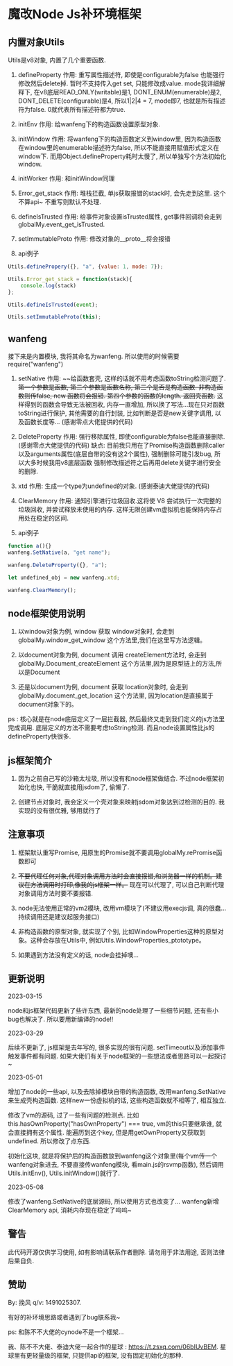 # 魔改Node Js补环境框架

## 内置对象Utils

Utils是v8对象, 内置了几个重要函数.

1. defineProperty
作用: 重写属性描述符, 即使是configurable为false 也能强行修改然后delete掉. 暂时不支持传入get set, 只能修改成value. mode我详细解释下,
在v8底层READ_ONLY(writable)是1, DONT_ENUM(enumerable)是2, DONT_DELETE(configurable)是4, 
所以1|2|4 = 7, mode即7, 也就是所有描述符为false. 0就代表所有描述符都为true.

2. initEnv
作用: 给wanfeng下的构造函数设置原型对象.

3. initWindow
作用: 将wanfeng下的构造函数定义到window里, 因为构造函数在window里的enumerable描述符为false, 所以不能直接用赋值形式定义在window下. 而用Object.defineProperty耗时太慢了, 所以单独写个方法初始化window.

4. initWorker
作用: 和initWindow同理

5. Error_get_stack
作用: 堆栈拦截, 单js获取报错的stack时, 会先走到这里. 这个不算api~ 不重写则默认不处理.

6. defineIsTrusted
作用: 给事件对象设置isTrusted属性, get事件回调将会走到globalMy.event_get_isTrusted.

7. setImmutableProto
作用: 修改对象的__proto__将会报错

8. api例子
```javascript
Utils.definePropery({}, "a", {value: 1, mode: 7});
```
```javascript
Utils.Error_get_stack = function(stack){
    console.log(stack)
};
```
```javascript
Utils.defineIsTrusted(event);
```
```javascript
Utils.setImmutableProto(this);
```

## wanfeng
接下来是内置模块, 我将其命名为wanfeng. 
所以使用的时候需要require("wanfeng")

1. setNative
作用: ~~给函数套壳, 这样的话就不用考虑函数toString检测问题了.
~~第一个参数是函数, 第二个参数是函数名称, 第三个是否是构造函数. 非构造函数则传false, new 函数将会报错.
第四个参数的函数的length. 返回壳函数.~~
这样得到的函数会导致无法被回收, 内存一直增加, 所以换了写法...现在只对函数toString进行保护, 其他需要的自行封装, 比如判断是否是new关键字调用, 以及函数长度等... (感谢零点大佬提供的代码) 

2. DeleteProperty
作用: 强行移除属性, 即使configurable为false也能直接删除. (感谢零点大佬提供的代码)
缺点: 目前我只用在了Promise构造函数删除caller以及arguments属性(底层自带的没有这2个属性), 强制删除可能引发bug, 所以大多时候我用v8底层函数
强制修改描述符之后再用delete关键字进行安全的删除.

3. xtd
作用: 生成一个type为undefined的对象. (感谢泰迪大佬提供的代码)

4. ClearMemory
作用: 通知引擎进行垃圾回收.这将使 V8 尝试执行一次完整的垃圾回收, 并尝试释放未使用的内存. 这样无限创建vm虚拟机也能保持内存占用处在稳定的区间.


4. api例子
```javascript
function a(){}
wanfeng.SetNative(a, "get name");
```
```javascript
wanfeng.DeleteProperty({}, "a");
```
```javascript
let undefined_obj = new wanfeng.xtd;
```
```javascript
wanfeng.ClearMemory();
```

## node框架使用说明

1. 以window对象为例, window 获取 window对象时, 会走到 globalMy.window_get_window 这个方法里,我们在这里写方法逻辑。

2. 以document对象为例, document 调用 createElement方法时, 会走到 globalMy.Document_createElement 这个方法里,因为是原型链上的方法,所以是Document

3. 还是以document为例, document 获取 location对象时, 会走到 globalMy.document_get_location 这个方法里, 因为location是直接属于document对象下的。

ps : 核心就是在node底层定义了一层拦截器, 然后最终又走到我们定义的js方法里完成调用. 底层定义的方法不需要考虑toString检测. 而且node设置属性比js的defineProperty快很多.
 
## js框架简介

1. 因为之前自己写的沙箱太垃圾, 所以没有和node框架做结合. 不过node框架初始化也快, 干脆就直接用jsdom了, 偷懒了. 

2. 创建节点对象时, 我会定义一个壳对象来映射jsdom对象达到过检测的目的. 我实现的没有很优雅, 够用就行了

## 注意事项

1. 框架默认重写Promise, 用原生的Promise就不要调用globalMy.rePromise函数即可

2. ~~不要代理任何对象,代理对象调用方法时会直接报错,和浏览器一样的机制。建议在方法调用时打印,像我的js框架一样。~~ 现在可以代理了, 可以自己判断代理对象调用方法时要不要报错.

3. node无法使用正常的vm2模块, 改用vm模块了(不建议用execjs调, 真的很蠢... 持续调用还是建议起服务接口)

4. 非构造函数的原型对象, 就实现了个别, 比如WindowProperties这种的原型对象。这种会存放在Utils中, 例如Utils.WindowProperties_ptototype。

5. 如果遇到方法没有定义的话, node会挂掉噢...


## 更新说明

2023-03-15

node和js框架代码更新了些许东西, 最新的node处理了一些细节问题, 还有些小bug也解决了. 
所以要用新编译的node!! 

2023-03-29

后续不更新了, js框架是去年写的, 很多实现的很有问题. setTimeout以及添加事件触发事件都有问题. 如果大佬们有关于node框架的一些想法或者思路可以一起探讨~

2023-05-01

增加了node的一些api, 以及去除掉模块自带的构造函数, 改用wanfeng.SetNative来生成壳构造函数. 这样new一份虚拟机的话, 这些构造函数就不相等了, 相互独立.

修改了vm的源码, 过了一些有问题的检测点. 比如this.hasOwnProperty("hasOwnProperty") === true, vm的this只要继承谁, 就会直接拥有这个属性. 能遍历到这个key, 但是用getOwnProperty又获取到undefined. 所以修改了点东西.

初始化这块, 就是将保护后的构造函数放到wanfeng这个对象里(每个vm传一个wanfeng对象进去, 不要直接传wanfeng模块, 看main.js的rsvmp函数), 然后调用Utils.initEnv(), Utils.initWindow()就行了.

2023-05-08

修改了wanfeng.SetNative的底层源码, 所以使用方式也改变了... wanfeng新增ClearMemory api, 消耗内存现在稳定了呜呜~ 

## 警告

此代码开源仅供学习使用, 如有影响请联系作者删除. 请勿用于非法用途, 否则法律后果自负.


## 赞助

By: 挽风  q/v: 1491025307. 

有好的补环境思路或者遇到了bug联系我~

ps: 和陈不不大佬的cynode不是一个框架...

我、陈不不大佬、泰迪大佬一起合作的星球 : https://t.zsxq.com/06bIUvBEM. 星球里有更轻量级的框架, 只提供api的框架, 没有固定初始化的那种.
